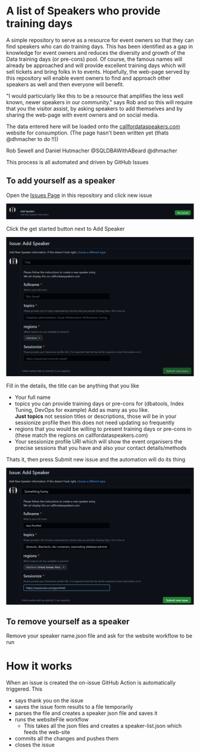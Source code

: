 # A list of Speakers who provide training days
A simple repository to serve as a resource for event owners so that they can find speakers who can do training days. This has been identified as a gap in knowledge for event owners and reduces the diversity and growth of the Data training days (or pre-cons) pool. Of course, the famous names will already be approached and will provide excellent training days which will sell tickets and bring folks in to events. Hopefully, the web-page served by this repository will enable event owners to find and approach other speakers as well and then everyone will benefit.
  
"I would particularly like this to be a resource that amplifies the less well known, newer speakers in our community." says Rob and so this will require that you the visitor assist, by asking speakers to add themselves and by sharing the web-page with event owners and on social media.  
  
The data entered here will be loaded onto the [callfordataspeakers.com](https://callfordataspeakers.com) website for consumption. (The page hasn't been written yet (thats @dhmacher to do !!))

Rob Sewell and Daniel Hutmacher
@SQLDBAWithABeard @dhmacher

This process is all automated and driven by GitHub Issues

## To add yourself as a speaker

Open the [Issues Page](https://github.com/dataplat/DataSpeakers/issues) in this repository and click new issue


![open a new issue](images/newissue.png)

Click the get started button next to Add Speaker

![empty issue](images/emptyissue.png)

Fill in the details, the title can be anything that you like

- Your full name
- topics you can provide training days or pre-cons for (dbatools, Index Tuning, DevOps for example) Add as many as you like.   
    **Just topics** not session titles or descriptions, those will be in your sessionize profile then this does not need updating so frequently
- regions that you would be willing to present training days or pre-cons in (these match the regions on callfordataspeakers.com)
- Your sessionize profile URl which will show the event organisers the precise sessions that you have and also your contact details/methods

Thats it, then press Submit new issue and the automation will do its thing

![new speaker info](images/filledinsessions.png)

## To remove yourself as a speaker

Remove your speaker name.json file and ask for the website workflow to be run

# How it works

When an issue is created the on-issue GitHub Action is automatically triggered. This

- says thank you on the issue
- saves the issue form results to a file temporarily
- parses the file and creates a speaker json file and saves it
- runs the websiteFile workflow
    - This takes all the json files and creates a speaker-list.json which feeds the web-site
- commits all the changes and pushes them
- closes the issue
